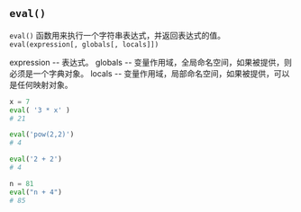 ## `eval()`

`eval()` 函数用来执行一个字符串表达式，并返回表达式的值。
`eval(expression[, globals[, locals]])`

expression -- 表达式。
globals -- 变量作用域，全局命名空间，如果被提供，则必须是一个字典对象。
locals -- 变量作用域，局部命名空间，如果被提供，可以是任何映射对象。


```py
x = 7
eval( '3 * x' )
# 21

eval('pow(2,2)')
# 4

eval('2 + 2')
# 4

n = 81
eval("n + 4")
# 85
```